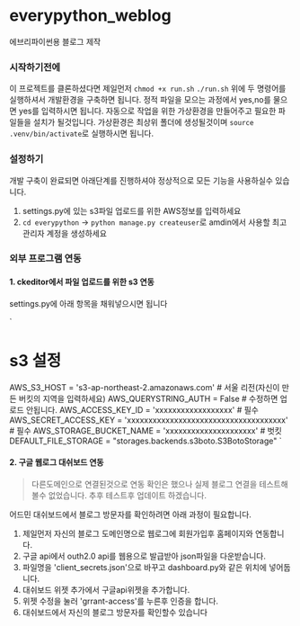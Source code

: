 # everypython_weblog
에브리파이썬용 블로그 제작

### 시작하기전에
이 프로젝트를 클론하셨다면 제일먼저
`chmod +x run.sh`
`./run.sh`
위에 두 명령어를 실행하셔서 개발환경을 구축하면 됩니다.
정적 파일을 모으는 과정에서 yes,no를 물으면 yes를 입력하시면 됩니다.
자동으로 작업을 위한 가상환경을 만들어주고 필요한 파일들을 설치가 될것입니다.
가상환경은 최상위 폴더에 생성될것이며 `source .venv/bin/activate`로 실행하시면 됩니다.

### 설정하기
개발 구축이 완료되면 아래단계를 진행하셔야 정상적으로 모든 기능을 사용하실수 있습니다.
1. settings.py에 있는 s3파일 업로드를 위한 AWS정보를 입력하세요
2. `cd everypython` -> `python manage.py createuser`로 amdin에서 사용할 최고관리자 계정을 생성하세요

### 외부 프로그램 연동
#### 1. ckeditor에서 파일 업로드를 위한 s3 연동
settings.py에 아래 항목을 채워넣으시면 됩니다

`
# s3 설정
AWS_S3_HOST = 's3-ap-northeast-2.amazonaws.com' # 서울 리전(자신이 만든 버킷의 지역을 입력하세요)
AWS_QUERYSTRING_AUTH = False    # 수정하면 업로드 안됩니다.
AWS_ACCESS_KEY_ID = 'xxxxxxxxxxxxxxxxxx'    # 필수
AWS_SECRET_ACCESS_KEY = 'xxxxxxxxxxxxxxxxxxxxxxxxxxxxxxxxxxxxx' # 필수
AWS_STORAGE_BUCKET_NAME = 'xxxxxxxxxxxxxxxxxxxxx'   # 벗킷
DEFAULT_FILE_STORAGE = "storages.backends.s3boto.S3BotoStorage"
`

#### 2. 구글 웹로그 대쉬보드 연동

> 다른도메인으로 연결된것으로 연동 확인은 했으나 실제 블로그 연결을 테스트해볼수 없었습니다.
 추후 테스트후 업데이트 하겠습니다.

어드민 대쉬보드에서 블로그 방문자를 확인하려면 아래 과정이 필요합니다.
1. 제일먼저 자신의 블로그 도메인명으로 웹로그에 회원가입후 홈페이지와 연동합니다.
2. 구글 api에서 outh2.0 api를 웹용으로 발급받아 json파일을 다운받습니다.
3. 파일명을 'client_secrets.json'으로 바꾸고 dashboard.py와 같은 위치에 넣어둡니다.
4. 대쉬보드 위젯 추가에서 구글api위젯을 추가합니다.
5. 위젯 수정을 눌러 'grrant-access'를 누른후 인증을 합니다.
6. 대쉬보드에서 자신의 블로그 방문자를 확인할수 있습니다


